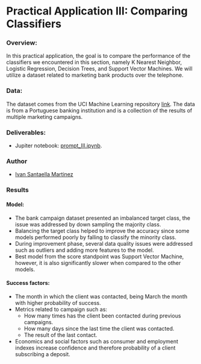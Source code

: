 
# Practical Application III: Comparing Classifiers

### Overview:
In this practical application, the goal is to compare the performance of the classifiers we encountered in this section, namely K Nearest Neighbor, Logistic Regression, Decision Trees, and Support Vector Machines.  We will utilize a dataset related to marketing bank products over the telephone.

### Data:
The dataset comes from the UCI Machine Learning repository [link](https://archive.ics.uci.edu/ml/datasets/bank+marketing). The data is from a Portuguese banking institution and is a collection of the results of multiple marketing campaigns.

### Deliverables:
* Jupiter notebook: [prompt_III.ipynb](https://github.com/ivan-troy-2001/Comparing-Classifiers/blob/main/prompt_III.ipynb).

### Author
* [Ivan Santaella Martinez](mailto:itsantaella@gmail.com)

### Results

#### Model:
+ The bank campaign dataset presented an imbalanced target class, the issue was addressed by down sampling the majority class.
+ Balancing the target class helped to improve the accuracy since some models performed poorly by falling to classify the minority class.
+ During improvement phase, several data quality issues were addressed such as outliers and adding more features to the model.
+ Best model from the score standpoint was Support Vector Machine, however, it is also significantly slower when compared to the other models.

#### Success factors:
+ The month in which the client was contacted, being March the month with higher probability of success.
+ Metrics related to campaign such as:
  * How many times has the client been contacted during previous campaigns.
  * How many days since the last time the client was contacted.
  * The result of the last contact.
+ Economics and social factors such as consumer and employment indexes increase confidence and therefore probability of a client subscribing a deposit.
